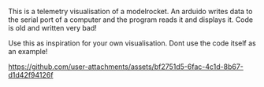 This is a telemetry visualisation of a modelrocket.
An arduido writes data to the serial port of a computer and the program reads it and displays it.
Code is old and written very bad!

Use this as inspiration for your own visualisation. Dont use the code itself as an example!


https://github.com/user-attachments/assets/bf2751d5-6fac-4c1d-8b67-d1d42f94126f

